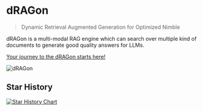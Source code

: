 # dRAGon
> Dynamic Retrieval Augmented Generation for Optimized Nimble

dRAGon is a multi-modal RAG engine which can search over multiple kind of documents to generate good quality answers for LLMs.

[Your journey to the dRAGon starts here!](https://dragon.okinawa)

![dRAGon](https://dragon.okinawa/img/dragon_okinawa.jpg)

## Star History
[![Star History Chart](https://api.star-history.com/svg?repos=dragon-okinawa/dragon&type=Date)](https://star-history.com/#dragon-okinawa/dragon&Date)